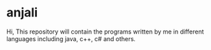 # anjali
Hi, This repository will contain the programs written by me in different languages including java, c++, c# and others.

